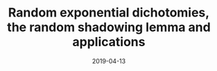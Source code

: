 ---
title: "Random exponential dichotomies, the random shadowing lemma and applications"
collection: talks
type: "Student Research Conference"
permalink: #/talks/2014-03-01-talk-3
venue: "BYU SRC"
date: 2019-04-13
location: "Brigham Young Univeristy"
---